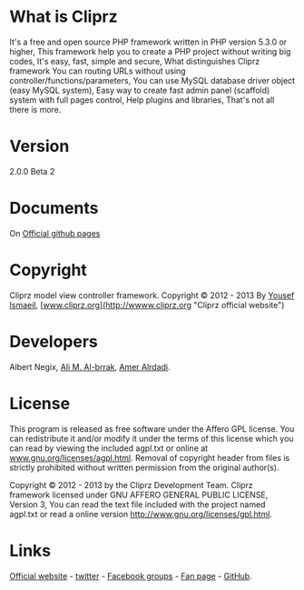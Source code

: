 What is Cliprz
==============

It's a free and open source PHP framework written in PHP version 5.3.0 or higher,
This framework help you to create a PHP project without writing big codes, It's easy,
fast, simple and secure, What distinguishes Cliprz framework You can routing URLs without using controller/functions/parameters,
You can use MySQL database driver object (easy MySQL system), Easy way to create fast admin panel (scaffold) system with full pages control,
Help plugins and libraries, That's not all there is more. 

Version
=======
2.0.0 Beta 2

Documents
=========
On [Official github pages](http://cliprz.github.io/cliprz/ "Cliprz Official github pages")

Copyright
=========
Cliprz model view controller framework.
Copyright &copy; 2012 - 2013 By [Yousef Ismaeil](https://www.github.com/Cliprz/ "@Cliprz"), [www.cliprz.org](http://wwww.cliprz.org "Cliprz official website")

Developers
==========

Albert Negix,
[Ali M. Al-brrak](https://github.com/alaa13212 "Ali M. Al-brrak on Github"),
[Amer Alrdadi](https://github.com/ameralrdadi "Amer Alrdadi on Github").

License
=======

This program is released as free software under the Affero GPL license.
You can redistribute it and/or modify it under the terms of this license which you can read by viewing the included agpl.txt or online at www.gnu.org/licenses/agpl.html.
Removal of copyright header from files is strictly prohibited without written permission from the original author(s).

Copyright &copy; 2012 - 2013 by the Cliprz Development Team.
Cliprz framework licensed under GNU AFFERO GENERAL PUBLIC LICENSE, Version 3,
You can read the text file included with the project named agpl.txt or read a online version http://www.gnu.org/licenses/gpl.html.

Links
=====

[Official website](http://cliprz.org "Cliprz Official website") -
[twitter](http://twitter.com/cliprz "Cliprz on twitter") -
[Facebook groups](http://www.facebook.com/groups/cliprz.org "Cliprz on Facebook groups") -
[Fan page](http://www.facebook.com/CliprzFramework "Cliprz Fan page") -
[GitHub](http://github.com/Cliprz/MVC/ "Cliprz GitHub").
